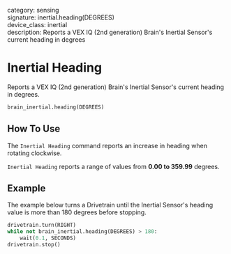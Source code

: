 category: sensing  
signature: inertial.heading(DEGREES)  
device_class: inertial  
description: Reports a VEX IQ (2nd generation) Brain's Inertial Sensor's current heading in degrees  

# Inertial Heading

Reports a VEX IQ (2nd generation) Brain's Inertial Sensor's current heading in degrees.

```python
brain_inertial.heading(DEGREES)
```

## How To Use

The `Inertial Heading` command reports an increase in heading when rotating clockwise.

`Inertial Heading` reports a range of values from **0.00 to 359.99** degrees.

## Example

The example below turns a Drivetrain until the Inertial Sensor's heading value is more than 180 degrees before stopping.

```python
drivetrain.turn(RIGHT)
while not brain_inertial.heading(DEGREES) > 180:
    wait(0.1, SECONDS)
drivetrain.stop()
```

<advanced>
</advanced>
